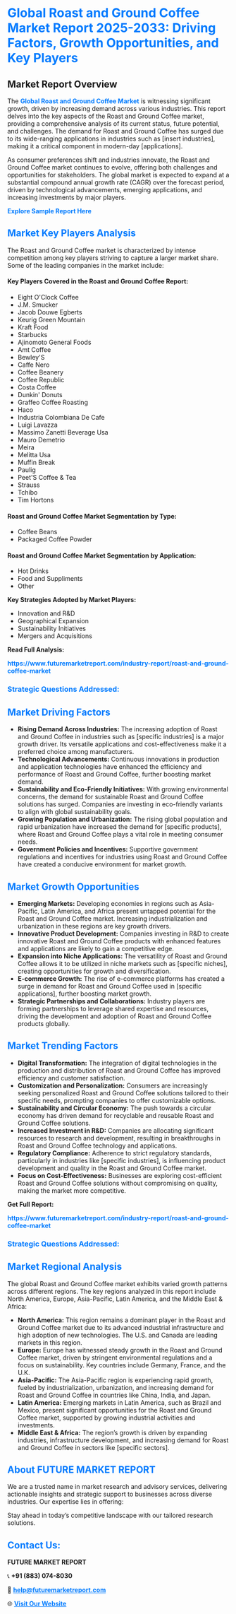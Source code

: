 <h1 style="color: #007BFF;">Global Roast and Ground Coffee Market Report 2025-2033: Driving Factors, Growth Opportunities, and Key Players</h1>

<section id="overview">
<h2>Market Report Overview</h2>
<p>The <a href="https://www.futuremarketreport.com/industry-report/roast-and-ground-coffee-market" style="color: #007BFF; text-decoration: none;"><strong>Global Roast and Ground Coffee Market</strong></a> is witnessing significant growth, driven by increasing demand across various industries. This report delves into the key aspects of the Roast and Ground Coffee market, providing a comprehensive analysis of its current status, future potential, and challenges. The demand for Roast and Ground Coffee has surged due to its wide-ranging applications in industries such as [insert industries], making it a critical component in modern-day [applications].</p>
<p>As consumer preferences shift and industries innovate, the Roast and Ground Coffee market continues to evolve, offering both challenges and opportunities for stakeholders. The global market is expected to expand at a substantial compound annual growth rate (CAGR) over the forecast period, driven by technological advancements, emerging applications, and increasing investments by major players.</p>
</section>

<section id="overview">
<p><a href="https://www.futuremarketreport.com/request-sample/reportId=30095" style="color: #007BFF; text-decoration: none;"><strong>Explore Sample Report Here</strong></a></p>
</section>

<section id="key-players">
<h2 style="color: #007BFF;">Market Key Players Analysis</h2>
<p>The Roast and Ground Coffee market is characterized by intense competition among key players striving to capture a larger market share. Some of the leading companies in the market include:</p>
<h4>Key Players Covered in the Roast and Ground Coffee Report:</h4>
<ul><li>Eight O&#039;Clock Coffee</li><li>J.M. Smucker</li><li>Jacob Douwe Egberts</li><li>Keurig Green Mountain</li><li>Kraft Food</li><li>Starbucks</li><li>Ajinomoto General Foods</li><li>Amt Coffee</li><li>Bewley&#039;S</li><li>Caffe Nero</li><li>Coffee Beanery</li><li>Coffee Republic</li><li>Costa Coffee</li><li>Dunkin&#039; Donuts</li><li>Graffeo Coffee Roasting</li><li>Haco</li><li>Industria Colombiana De Cafe</li><li>Luigi Lavazza</li><li>Massimo Zanetti Beverage Usa</li><li>Mauro Demetrio</li><li>Meira</li><li>Melitta Usa</li><li>Muffin Break</li><li>Paulig</li><li>Peet&#039;S Coffee &amp; Tea</li><li>Strauss</li><li>Tchibo</li><li>Tim Hortons</li></ul>
<h4>Roast and Ground Coffee Market Segmentation by Type:</h4>
<ul><li>Coffee Beans</li><li>Packaged Coffee Powder</li></ul>

<h4>Roast and Ground Coffee Market Segmentation by Application:</h4>
<ul><li>Hot Drinks</li><li>Food and Suppliments</li><li>Other</li></ul>
<p><strong>Key Strategies Adopted by Market Players:</strong></p>
<ul>
<li>Innovation and R&D</li>
<li>Geographical Expansion</li>
<li>Sustainability Initiatives</li>
<li>Mergers and Acquisitions</li>
</ul>
</section>

<section>
<p><strong>Read Full Analysis: </strong></p><a href="https://www.futuremarketreport.com/industry-report/roast-and-ground-coffee-market" style="color: #007BFF; text-decoration: none;"><strong>https://www.futuremarketreport.com/industry-report/roast-and-ground-coffee-market</strong></a>
<h3 style="color: #007BFF;">Strategic Questions Addressed:</h3>
</section>

<section id="driving-factors">
<h2 style="color: #007BFF;">Market Driving Factors</h2>
<ul>
<li><strong>Rising Demand Across Industries:</strong> The increasing adoption of Roast and Ground Coffee in industries such as [specific industries] is a major growth driver. Its versatile applications and cost-effectiveness make it a preferred choice among manufacturers.</li>
<li><strong>Technological Advancements:</strong> Continuous innovations in production and application technologies have enhanced the efficiency and performance of Roast and Ground Coffee, further boosting market demand.</li>
<li><strong>Sustainability and Eco-Friendly Initiatives:</strong> With growing environmental concerns, the demand for sustainable Roast and Ground Coffee solutions has surged. Companies are investing in eco-friendly variants to align with global sustainability goals.</li>
<li><strong>Growing Population and Urbanization:</strong> The rising global population and rapid urbanization have increased the demand for [specific products], where Roast and Ground Coffee plays a vital role in meeting consumer needs.</li>
<li><strong>Government Policies and Incentives:</strong> Supportive government regulations and incentives for industries using Roast and Ground Coffee have created a conducive environment for market growth.</li>
</ul>
</section>

<section id="growth-opportunities">
<h2 style="color: #007BFF;">Market Growth Opportunities</h2>
<ul>
<li><strong>Emerging Markets:</strong> Developing economies in regions such as Asia-Pacific, Latin America, and Africa present untapped potential for the Roast and Ground Coffee market. Increasing industrialization and urbanization in these regions are key growth drivers.</li>
<li><strong>Innovative Product Development:</strong> Companies investing in R&D to create innovative Roast and Ground Coffee products with enhanced features and applications are likely to gain a competitive edge.</li>
<li><strong>Expansion into Niche Applications:</strong> The versatility of Roast and Ground Coffee allows it to be utilized in niche markets such as [specific niches], creating opportunities for growth and diversification.</li>
<li><strong>E-commerce Growth:</strong> The rise of e-commerce platforms has created a surge in demand for Roast and Ground Coffee used in [specific applications], further boosting market growth.</li>
<li><strong>Strategic Partnerships and Collaborations:</strong> Industry players are forming partnerships to leverage shared expertise and resources, driving the development and adoption of Roast and Ground Coffee products globally.</li>
</ul>
</section>

<section id="trending-factors">
<h2 style="color: #007BFF;">Market Trending Factors</h2>
<ul>
<li><strong>Digital Transformation:</strong> The integration of digital technologies in the production and distribution of Roast and Ground Coffee has improved efficiency and customer satisfaction.</li>
<li><strong>Customization and Personalization:</strong> Consumers are increasingly seeking personalized Roast and Ground Coffee solutions tailored to their specific needs, prompting companies to offer customizable options.</li>
<li><strong>Sustainability and Circular Economy:</strong> The push towards a circular economy has driven demand for recyclable and reusable Roast and Ground Coffee solutions.</li>
<li><strong>Increased Investment in R&D:</strong> Companies are allocating significant resources to research and development, resulting in breakthroughs in Roast and Ground Coffee technology and applications.</li>
<li><strong>Regulatory Compliance:</strong> Adherence to strict regulatory standards, particularly in industries like [specific industries], is influencing product development and quality in the Roast and Ground Coffee market.</li>
<li><strong>Focus on Cost-Effectiveness:</strong> Businesses are exploring cost-efficient Roast and Ground Coffee solutions without compromising on quality, making the market more competitive.</li>
</ul>
</section>

<section>
<p><strong>Get Full Report: </strong></p><a href="https://www.futuremarketreport.com/industry-report/roast-and-ground-coffee-market" style="color: #007BFF; text-decoration: none;"><strong>https://www.futuremarketreport.com/industry-report/roast-and-ground-coffee-market</strong></a>
<h3 style="color: #007BFF;">Strategic Questions Addressed:</h3>
</section>


<section id="regional-analysis">
<h2 style="color: #007BFF;">Market Regional Analysis</h2>
<p>The global Roast and Ground Coffee market exhibits varied growth patterns across different regions. The key regions analyzed in this report include North America, Europe, Asia-Pacific, Latin America, and the Middle East & Africa:</p>
<ul>
<li><strong>North America:</strong> This region remains a dominant player in the Roast and Ground Coffee market due to its advanced industrial infrastructure and high adoption of new technologies. The U.S. and Canada are leading markets in this region.</li>
<li><strong>Europe:</strong> Europe has witnessed steady growth in the Roast and Ground Coffee market, driven by stringent environmental regulations and a focus on sustainability. Key countries include Germany, France, and the U.K.</li>
<li><strong>Asia-Pacific:</strong> The Asia-Pacific region is experiencing rapid growth, fueled by industrialization, urbanization, and increasing demand for Roast and Ground Coffee in countries like China, India, and Japan.</li>
<li><strong>Latin America:</strong> Emerging markets in Latin America, such as Brazil and Mexico, present significant opportunities for the Roast and Ground Coffee market, supported by growing industrial activities and investments.</li>
<li><strong>Middle East & Africa:</strong> The region’s growth is driven by expanding industries, infrastructure development, and increasing demand for Roast and Ground Coffee in sectors like [specific sectors].</li>
</ul>
</section>

<footer>
<h2 style="color: #007BFF;">About FUTURE MARKET REPORT</h2>
<p>We are a trusted name in market research and advisory services, delivering actionable insights and strategic support to businesses across diverse industries. Our expertise lies in offering:</p>

<p>Stay ahead in today’s competitive landscape with our tailored research solutions.</p>

<h2 style="color: #007BFF;">Contact Us:</h2>
<p><strong>FUTURE MARKET REPORT</strong></p>
<p>📞 <strong>+91 (883) 074-8030</strong></p>
<p>📧 <strong><a href="mailto:help@futuremarketreport.com" style="color: #007BFF;">help@futuremarketreport.com</a></strong></p>
<p>🌐 <strong><a href="https://www.futuremarketreport.com/" style="color: #007BFF;">Visit Our Website</a></strong></p>
</footer>